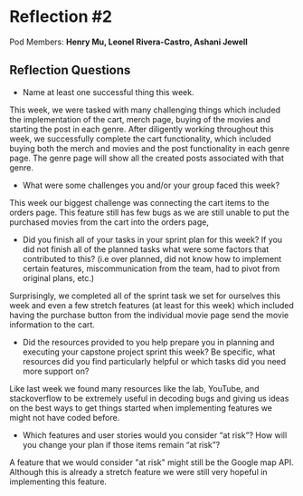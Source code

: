 # Reflection #2

Pod Members: **Henry Mu, Leonel Rivera-Castro, Ashani Jewell**

## Reflection Questions

* Name at least one successful thing this week.

This week, we were tasked with many challenging things which included the implementation of the cart, merch page, buying of the movies and starting the post in each genre. After diligently working throughout this week, we successfully complete the cart functionality, which included buying both the merch and movies and the post functionality in each genre page. The genre page will show all the created posts associated with that genre. 

* What were some challenges you and/or your group faced this week?

This week our biggest challenge was connecting the cart items to the orders page. This feature still has few bugs as we are still unable to put the purchased movies from the cart into the orders page,

* Did you finish all of your tasks in your sprint plan for this week? If you did not finish all of the planned tasks what were some factors that contributed to this?  (i.e over planned, did not know how to implement certain features, miscommunication from the team, had to pivot from original plans, etc.)

Surprisingly, we completed all of the sprint task we set for ourselves this week and even a few stretch features (at least for this week)  which included having the purchase button from the individual movie page send the movie information to the cart.

* Did the resources provided to you help prepare you in planning and executing your capstone project sprint this week? Be specific, what resources did you find particularly helpful or which tasks did you need more support on?

Like last week we found many resources like the lab, YouTube, and stackoverflow to be extremely useful in decoding bugs and giving us ideas on the best ways to get things started when implementing features we might not have coded before.

* Which features and user stories would you consider “at risk”? How will you change your plan if those items remain “at risk”?

 A feature that we would consider "at risk" might still be the Google map API. Although this is already a stretch feature we were still very hopeful in implementing this feature.


